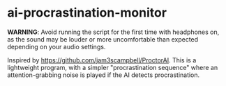 # ai-procrastination-monitor
**WARNING**: Avoid running the script for the first time with headphones on, as the sound may be louder or more uncomfortable than expected depending on your audio settings.

Inspired by https://github.com/jam3scampbell/ProctorAI. This is a lightweight program, with a simpler "procrastination sequence" where an attention-grabbing noise is played if the AI detects procrastination.